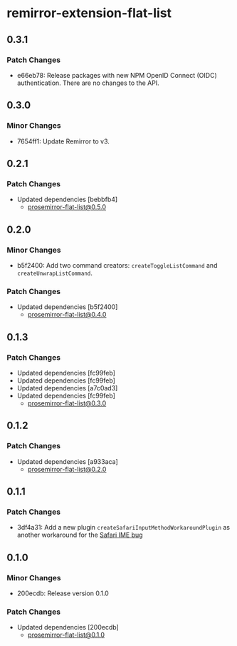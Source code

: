 # remirror-extension-flat-list

## 0.3.1

### Patch Changes

- e66eb78: Release packages with new NPM OpenID Connect (OIDC) authentication. There are no changes to the API.

## 0.3.0

### Minor Changes

- 7654ff1: Update Remirror to v3.

## 0.2.1

### Patch Changes

- Updated dependencies [bebbfb4]
  - prosemirror-flat-list@0.5.0

## 0.2.0

### Minor Changes

- b5f2400: Add two command creators: `createToggleListCommand` and `createUnwrapListCommand`.

### Patch Changes

- Updated dependencies [b5f2400]
  - prosemirror-flat-list@0.4.0

## 0.1.3

### Patch Changes

- Updated dependencies [fc99feb]
- Updated dependencies [fc99feb]
- Updated dependencies [a7c0ad3]
- Updated dependencies [fc99feb]
  - prosemirror-flat-list@0.3.0

## 0.1.2

### Patch Changes

- Updated dependencies [a933aca]
  - prosemirror-flat-list@0.2.0

## 0.1.1

### Patch Changes

- 3df4a31: Add a new plugin `createSafariInputMethodWorkaroundPlugin` as another workaround for the [Safari IME bug](https://github.com/ProseMirror/prosemirror/issues/934)

## 0.1.0

### Minor Changes

- 200ecdb: Release version 0.1.0

### Patch Changes

- Updated dependencies [200ecdb]
  - prosemirror-flat-list@0.1.0
